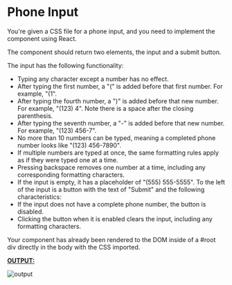# Phone Input

You're given a CSS file for a phone input, and you need to implement the component using React.

The component should return two elements, the input and a submit button.

The input has the following functionality:

- Typing any character except a number has no effect.
- After typing the first number, a "(" is added before that first number. For example, "(1".
- After typing the fourth number, a ")" is added before that new number. For example, "(123) 4". Note there is a space after the closing parenthesis.
- After typing the seventh number, a "-" is added before that new number. For example, "(123) 456-7". 
- No more than 10 numbers can be typed, meaning a completed phone number looks like "(123) 456-7890".
- If multiple numbers are typed at once, the same formatting rules apply as if they were typed one at a time.
- Pressing backspace removes one number at a time, including any corresponding formatting characters.
- If the input is empty, it has a placeholder of "(555) 555-5555".
To the left of the input is a button with the text of "Submit" and the following characteristics:
- If the input does not have a complete phone number, the button is disabled.
- Clicking the button when it is enabled clears the input, including any formatting characters.

Your component has already been rendered to the DOM inside of a #root div directly in the body with the CSS imported.

<ins>**OUTPUT:**</ins>

![output](https://storage.googleapis.com/acciojob-open-file-collections/phone-number.gif)
